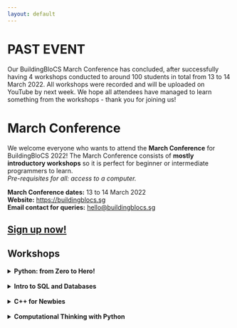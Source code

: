 ```yaml
---
layout: default
---
```

# PAST EVENT
Our BuildingBloCS March Conference has concluded, after successfully having 4 workshops conducted to around 100 students in total from 13 to 14 March 2022. All workshops were recorded and will be uploaded on YouTube by next week. We hope all attendees have managed to learn something from the workshops - thank you for joining us!


# March Conference

We welcome everyone who wants to attend the **March Conference** for BuildingBloCS 2022! The March Conference consists of **mostly introductory workshops** so it is perfect for beginner or intermediate programmers to learn.  
*Pre-requisites for all: access to a computer.*

**March Conference dates:** 13 to 14 March 2022   
**Website:** <https://buildingblocs.sg>   
**Email contact for queries:** <hello@buildingblocs.sg>   

## <a class="btn" href="https://docs.google.com/forms/d/e/1FAIpQLScIBFZA6JRs56xcHOCJ6sif5OgACL_ck3W8Fo75CrnB3ixGjg/viewform">Sign up now!</a>

## Workshops

<details> 
<summary> <b>Python: from Zero to Hero!</b> </summary>
<b>Date:</b> Sunday, 13 March 2022  
<br><b>Time:</b> [GMT +8] 3pm to 5.30pm, [GMT +9] 4pm to 6.30pm  
<br><b>Description:</b> This workshop will introduce the basics of Python including functions, comparison operators, loops, conditional statements and basic knowledge on tuples, lists and strings.  
</details>
<br>
<details>
<summary> <b>Intro to SQL and Databases</b> </summary>
<b>Date:</b> Sunday, 13 March 2022
<br><b>Time:</b> [GMT +8] 8pm to 10pm, [GMT +9] 9pm to 11pm
<br><b>Description:</b> This workshop will introduce the basics of databases, more specifically relational (SQL) databases, and learn how to understand and apply basic CRUD database operations.
<br><b>Additional Pre-requisites:</b> Basic knowledge in Python. Unfortunately, Chromebooks will not be supported
</details>
<br>
<details>
<summary> <b>C++ for Newbies</b> </summary>
<b>Date:</b> Monday, 14 March 2022
<br><b>Time:</b> [GMT +8] 1.30pm to 4pm, [GMT +9] 2.30pm to 5pm
<br><b>Description:</b> Complete introduction to programming using the basics of C++ (i.e. Data types, Loops, etc.)
</details>
<br>
<details>
<summary> <b>Computational Thinking with Python</b> </summary>
<b>Date:</b> Monday, 14 March 2022
<br><b>Time:</b> [GMT +8] 8pm to 10.30pm, [GMT +9] 9pm to 11.30pm
<br><b>Description:</b> This workshop will help students from various backgrounds to understand the overarching idea of computational thinking and the 4 different cornerstones of it - decomposition, pattern recognition, abstraction and algorithms in a fun and engaging way. At the end, there will be a competition where students will compete against one another.
<br><b>Additional Pre-requisites:</b> Basic knowledge in Python
</details>



